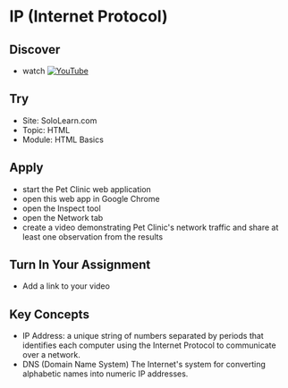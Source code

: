 # IP (Internet Protocol)

## Discover
-  watch [![YouTube](https://i.ytimg.com/vi/lHPkQfMu27w/default.jpg)](https://www.youtube.com/watch?v=WqpG1LZq4N8)

## Try
- Site: SoloLearn.com
- Topic: HTML
- Module: HTML Basics

## Apply
- start the Pet Clinic web application
- open this web app in Google Chrome
- open the Inspect tool
- open the Network tab
- create a video demonstrating Pet Clinic's network traffic and share at least one observation from the results

## Turn In Your Assignment
- Add a link to your video

## Key Concepts
- IP Address: a unique string of numbers separated by periods that identifies each computer using the Internet Protocol to communicate over a network.
- DNS (Domain Name System) The Internet's system for converting alphabetic names into numeric IP addresses.
